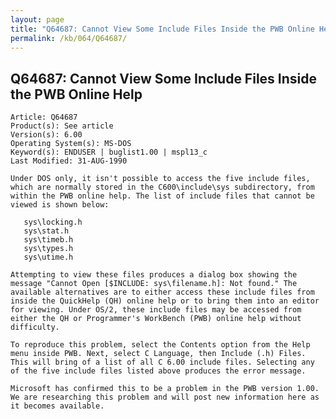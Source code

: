 ```yaml
---
layout: page
title: "Q64687: Cannot View Some Include Files Inside the PWB Online Help"
permalink: /kb/064/Q64687/
---
```


## Q64687: Cannot View Some Include Files Inside the PWB Online Help

	Article: Q64687
	Product(s): See article
	Version(s): 6.00
	Operating System(s): MS-DOS
	Keyword(s): ENDUSER | buglist1.00 | mspl13_c
	Last Modified: 31-AUG-1990
	
	Under DOS only, it isn't possible to access the five include files,
	which are normally stored in the C600\include\sys subdirectory, from
	within the PWB online help. The list of include files that cannot be
	viewed is shown below:
	
	   sys\locking.h
	   sys\stat.h
	   sys\timeb.h
	   sys\types.h
	   sys\utime.h
	
	Attempting to view these files produces a dialog box showing the
	message "Cannot Open [$INCLUDE: sys\filename.h]: Not found." The
	available alternatives are to either access these include files from
	inside the QuickHelp (QH) online help or to bring them into an editor
	for viewing. Under OS/2, these include files may be accessed from
	either the QH or Programmer's WorkBench (PWB) online help without
	difficulty.
	
	To reproduce this problem, select the Contents option from the Help
	menu inside PWB. Next, select C Language, then Include (.h) Files.
	This will bring of a list of all C 6.00 include files. Selecting any
	of the five include files listed above produces the error message.
	
	Microsoft has confirmed this to be a problem in the PWB version 1.00.
	We are researching this problem and will post new information here as
	it becomes available.
